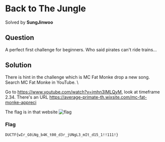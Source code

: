 # Back to The Jungle
Solved by **SungJinwoo**

## Question
A perfect first challenge for beginners. Who said pirates can't ride trains...

## Solution
There is hint in the challenge which is MC Fat Monke drop a new song.\
Search MC Fat Monke in YouTube. \

Go to https://www.youtube.com/watch?v=jmhn3IMLQyM, look at timeframe 2.34. There's an URL https://average-primate-th.wixsite.com/mc-fat-monke-appreci

The flag is in that website
![flag](https://ibb.co/5L6H0pZ)


### Flag
`DUCTF{wIr_G0iNg_b4K_t00_d3r_jUNgL3_mIt_d15_1!!111!}`

